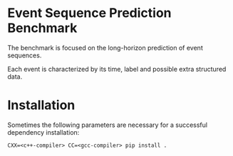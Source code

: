 # Event Sequence Prediction Benchmark

The benchmark is focused on the long-horizon prediction of event sequences.

Each event is characterized by its time, label and possible extra structured data.

# Installation
Sometimes the following parameters are necessary for a successful dependency installation:
```
CXX=<c++-compiler> CC=<gcc-compiler> pip install .
```
